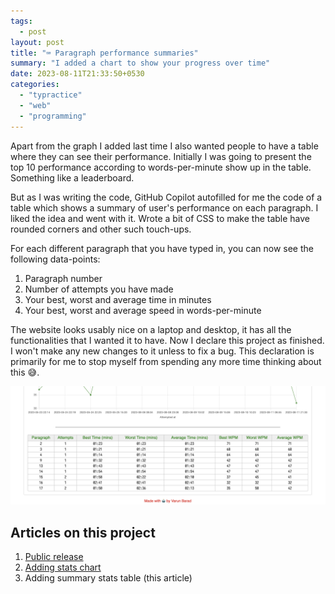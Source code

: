 ```yaml
---
tags:
  - post
layout: post
title: "⌨️ Paragraph performance summaries"
summary: "I added a chart to show your progress over time"
date: 2023-08-11T21:33:50+0530
categories:
  - "typractice"
  - "web"
  - "programming"
---
```


Apart from the graph I added last time I also wanted people to have a table where they can see their performance. Initially I was going to present the top 10 performance according to words-per-minute show up in the table. Something like a leaderboard.

But as I was writing the code, GitHub Copilot autofilled for me the code of a table which shows a summary of user's performance on each paragraph. I liked the idea and went with it. Wrote a bit of CSS to make the table have rounded corners and other such touch-ups.

For each different paragraph that you have typed in, you can now see the following data-points:

1. Paragraph number
2. Number of attempts you have made
3. Your best, worst and average time in minutes
4. Your best, worst and average speed in words-per-minute

The website looks usably nice on a laptop and desktop, it has all the functionalities that I wanted it to have. Now I declare this project as finished. I won't make any new changes to it unless to fix a bug. This declaration is primarily for me to stop myself from spending any more time thinking about this 😅.

![screenshot of the summary stats table](../assets/images/posts/project-typractice/stats-table.png)

## Articles on this project

1. [Public release](./project-typractice)
2. [Adding stats chart](./typractice-stats-chart)
3. Adding summary stats table (this article)
